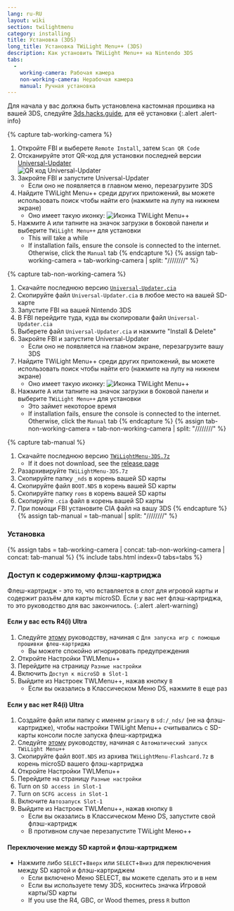 ```yaml
---
lang: ru-RU
layout: wiki
section: twilightmenu
category: installing
title: Установка (3DS)
long_title: Установка TWiLight Menu++ (3DS)
description: Как установить TWiLight Menu++ на Nintendo 3DS
tabs:
  - 
    working-camera: Рабочая камера
    non-working-camera: Нерабочая камера
    manual: Ручная установка
---
```


Для начала у вас должна быть установлена кастомная прошивка на вашей 3DS, следуйте [3ds.hacks.guide](https://3ds.hacks.guide), для её установки
{:.alert .alert-info}

{% capture tab-working-camera %}
1. Откройте FBI и выберете `Remote Install`, затем `Scan QR Code`
1. Отсканируйте этот QR-код для установки последней версии [Universal-Updater](https://github.com/Universal-Team/Universal-Updater)<br> ![QR код Universal-Updater](https://db.universal-team.net/assets/images/qr/universal-updater-cia.png)
1. Закройте FBI и запустите Universal-Updater
    - Если оно не появляется в главном меню, перезагрузите 3DS
1. Найдите TWiLight Menu++ среди других приложений, вы можете использовать поиск чтобы найти его (нажмите на лупу на нижнем экране)
    - Оно имеет такую иконку: ![Иконка TWiLight Menu++](https://raw.githubusercontent.com/DS-Homebrew/TWiLightMenu/master/booter/icon.bmp)
1. Нажмите <kbd class="face">A</kbd> или тапните на значок загрузки в боковой панели и выберите `TWiLight Menu++` для установки
    - This will take a while
    - If installation fails, ensure the console is connected to the internet. Otherwise, click the `Manual` tab
{% endcapture %}
{% assign tab-working-camera = tab-working-camera | split: "////////" %}

{% capture tab-non-working-camera %}
1. Скачайте последнюю версию [`Universal-Updater.cia`](https://github.com/Universal-Team/Universal-Updater/releases/latest/download/Universal-Updater.cia)
1. Скопируйте файл `Universal-Updater.cia` в любое место на вашей SD-карте
1. Запустите FBI на вашей Nintendo 3DS
1. В FBI перейдите туда, куда вы скопировали файл `Universal-Updater.cia`
1. Выберете файл `Universal-Updater.cia` и нажмите "Install & Delete"
1. Закройте FBI и запустите Universal-Updater
    - Если оно не появляется на главном экране, перезагрузите вашу 3DS
1. Найдите TWiLight Menu++ среди других приложений, вы можете использовать поиск чтобы найти его (нажмите на лупу на нижнем экране)
    - Оно имеет такую иконку: ![Иконка TWiLight Menu++](https://raw.githubusercontent.com/DS-Homebrew/TWiLightMenu/master/booter/icon.bmp)
1. Нажмите <kbd class="face">A</kbd> или тапните на значок загрузки в боковой панели и выберите `TWiLight Menu++` для установки
    - Это займет некоторое время
    - If installation fails, ensure the console is connected to the internet. Otherwise, click the `Manual` tab
{% endcapture %}
{% assign tab-non-working-camera = tab-non-working-camera | split: "////////" %}

{% capture tab-manual %}
1. Скачайте последнюю версию [`TWiLightMenu-3DS.7z`](https://github.com/DS-Homebrew/TWiLightMenu/releases/latest/download/TWiLightMenu-3DS.7z)
    - If it does not download, see the [release page](https://github.com/DS-Homebrew/TWiLightMenu/releases/latest)
1. Разархивируйте `TWiLightMenu-3DS.7z`
1. Скопируйте папку `_nds` в корень вашей SD карты
1. Скопируйте файл `BOOT.NDS` в корень вашей SD карты
1. Скопируйте папку `roms` в корень вашей SD карты
1. Скопируйте `.cia` файл в корень вашей SD карты
1. При помощи FBI установите CIA файл на вашу 3DS
{% endcapture %}
{% assign tab-manual = tab-manual | split: "////////" %}

### Установка

{% assign tabs = tab-working-camera | concat: tab-non-working-camera | concat: tab-manual %}
{% include tabs.html index=0 tabs=tabs %}

### Доступ к содержимому флэш-картриджа

Флеш-картридж - это то, что вставляется в слот для игровой карты и содержит разъём для карты microSD. Если у вас нет флэш-картриджа, то это руководство для вас закончилось.
{:.alert .alert-warning}

#### Если у вас есть R4(i) Ultra

1. Следуйте [этому](installing-flashcard) руководству, начиная с `Для запуска игр с помощью прошивки флеш-картриджа`
    - Вы можете спокойно игнорировать предупреждения
1. Откройте Настройки TWLMenu++
1. Перейдите на страницу `Разные настройки`
1. Включить `Доступ к microSD в Slot-1`
1. Выйдите из Настроек TWLMenu++, нажав кнопку `B`
    - Если вы оказались в Классическом Меню DS, нажмите `B` еще раз

#### Если у вас нет R4(i) Ultra

1. Создайте файл или папку с именем `primary` в `sd:/_nds/` (не на флэш-картридже), чтобы настройки TWiLight Menu++ считывались с SD-карты консоли после запуска флеш-картриджа
1. Следуйте [этому](installing-flashcard) руководству, начиная с `Автоматический запуск TWiLight Menu++`
1. Скопируйте файл `BOOT.NDS` из архива `TWiLightMenu-Flashcard.7z` в корень microSD вашего флэш-картриджа
1. Откройте Настройки TWLMenu++
1. Перейдите на страницу `Разные настройки`
1. Turn on `SD access in Slot-1`
1. Turn on `SCFG access in Slot-1`
1. Включите `Автозапуск Slot-1`
1. Выйдите из Настроек TWLMenu++, нажав кнопку `B`
    - Если вы оказались в Классическом Меню DS, запустите свой флэш-картридж
    - В противном случае перезапустите TWiLight Меню++

#### Переключение между SD картой и флэш-картриджем
- Нажмите либо `SELECT`+`Вверх` или `SELECT`+`Вниз` для переключения между SD картой и флэш-картриджем
    - Если включено Меню SELECT, вы можете сделать это и в нем
    - Если вы используете тему 3DS, коснитесь значка Игровой карты/SD карты
    - If you use the R4, GBC, or Wood themes, press `R` button

